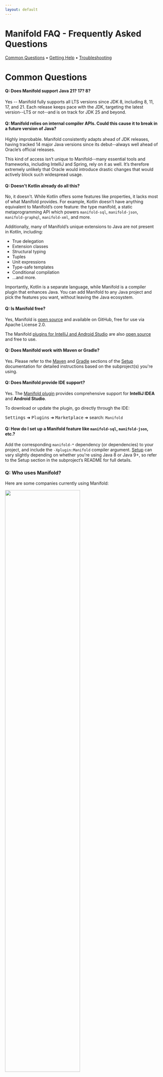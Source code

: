 ```yaml
---
layout: default
---
```


# Manifold FAQ - Frequently Asked Questions

[Common Questions](#common-questions) • [Getting Help](#getting-help) • [Troubleshooting](#troubleshooting)

# Common Questions

#### Q: Does Manifold support Java 21? 17? 8?
Yes -- Manifold fully supports all LTS versions since JDK 8, including 8, 11, 17, and 21. Each release keeps pace with
the JDK, targeting the latest version--LTS or not--and is on track for JDK 25 and beyond.

#### Q: Manifold relies on internal compiler APIs. Could this cause it to break in a future version of Java?
Highly improbable. Manifold consistently adapts ahead of JDK releases, having tracked 14 major Java versions since its
debut--always well ahead of Oracle’s official releases.

This kind of access isn’t unique to Manifold--many essential tools and frameworks, including IntelliJ and Spring, rely
on it as well. It’s therefore extremely unlikely that Oracle would introduce drastic changes that would actively block
such widespread usage.

#### Q: Doesn't Kotlin already do all this?
No, it doesn't. While Kotlin offers some features like properties, it lacks most of what Manifold provides. For example,
Kotlin doesn’t have anything equivalent to Manifold’s core feature: the type manifold, a static metaprogramming API which
powers `manifold-sql`, `manifold-json`, `manifold-graphql`, `manifold-xml`, and more.

Additionally, many of Manifold’s unique extensions to Java are not present in Kotlin, including:

- True delegation
- Extension classes
- Structural typing
- Tuples
- Unit expressions
- Type-safe templates
- Conditional compilation
- ...and more.

Importantly, Kotlin is a separate language, while Manifold is a compiler plugin that enhances Java. You can add Manifold
to any Java project and pick the features you want, without leaving the Java ecosystem.

#### Q: Is Manifold free?
Yes, Manifold is [open source](https://github.com/manifold-systems/manifold) and available on GitHub, free for use via Apache License 2.0.

The Manifold [plugins for IntelliJ and Android Studio](https://plugins.jetbrains.com/plugin/10057-manifold/) are also
[open source](https://github.com/manifold-systems/manifold-ij) and free to use.

#### Q: Does Manifold work with Maven or Gradle?
Yes. Please refer to the [Maven](http://manifold.systems/docs.html#maven) and [Gradle](http://manifold.systems/docs.html#gradle)
sections of the [Setup](https://github.com/manifold-systems/manifold#projects) documentation for detailed instructions
based on the subproject(s) you're using.

#### Q: Does Manifold provide IDE support?
Yes. The [Manifold plugin](https://plugins.jetbrains.com/plugin/10057-manifold) provides comprehensive support for
**IntelliJ IDEA** and **Android Studio**.

To download or update the plugin, go directly through the IDE:

<kbd>Settings</kbd> ➜ <kbd>Plugins</kbd> ➜ <kbd>Marketplace</kbd> ➜ search: `Manifold`

#### Q: How do I set up a Manifold feature like `manifold-sql`, `manifold-json`, etc.?
Add the corresponding `manifold-*` dependency (or dependencies) to your project, and include the `-Xplugin:Manifold`
compiler argument. [Setup](https://github.com/manifold-systems/manifold#projects) can vary slightly depending on whether
you're using Java 8 or Java 9+, so refer to the Setup section in the subproject’s README for full details. 

### Q: Who uses Manifold?

Here are some companies currently using Manifold:

<img width="70%" src="http://manifold.systems/images/companies.png">

# Getting Help

#### Q: Where can I find help?

**Discussions**  
Join our [Discord server](https://discord.gg/9x2pCPAASn) to start a discussion, ask questions, provide feedback, and more.

**Report a Bug**  
The Manifold project uses GitHub Issues to track bugs, features, and other requests. If you discover a bug, have a feature
request, or an idea, go [here](https://github.com/manifold-systems/manifold/issues) and let it be known. Expect a response within 24 hours.

**Private Email**  
If your question or issue is more urgent or confidential, don't hesitate to email us at [info@manifold.systems](mailto:info@manifold.systems).

# Troubleshooting

#### Q: I updated to the latest Manifold IntelliJ plugin, but now IntelliJ is showing error messages. What's going on?
This usually happens when your project dependencies are out of sync with the latest version of Manifold. When you load
your project, the plugin will display a warning message indicating which version of Manifold you need to update to.

You can always find the latest releases [here](https://github.com/manifold-systems/manifold/tags).

**Important:** If you're using Maven or Gradle, be sure to update your build files. Do not modify module dependencies
directly in IntelliJ’s UI. For detailed setup instructions, refer to the [Maven](http://manifold.systems/docs.html#maven)
and [Gradle](http://manifold.systems/docs.html#gradle) sections in the [Setup](https://github.com/manifold-systems/manifold#projects)
documentation for the specific subprojects you are using.

If you're still having trouble, feel free to [reach out](https://discord.gg/9x2pCPAASn)--there's a good chance someone
else has encountered the same issue, and help will be on the way!

#### Q: I defined some useful *extension methods*, but they aren't showing up in my other project. How can I share them as a dependency?

The module containing your extension methods must declare that it should be processed for extension methods. This is done
using the `Contains-Sources` JAR *manifest entry*. For example, with Maven:

```xml
<manifestEntries>
    <!-- Class files as source must be available for extension method classes -->
    <Contains-Sources>java,class</Contains-Sources>
</manifestEntries>
```
For more details on creating [extension libraries](https://github.com/manifold-systems/manifold/tree/master/manifold-deps-parent/manifold-ext#extension-libraries),
refer to the documentation.

### Q: I defined a new *extension class* with some extension methods, but IntelliJ flags their usage as errors. What's going on?
This issue typically happens when IntelliJ's cache is out of sync with the extensions. If IntelliJ flags legal usage of
a Manifold feature as an error, you can often fix it by making a small change at the use site and then undoing it.

If that doesn't resolve the problem, try closing and reloading the project. If the issue persists, please report it as
an [issue](https://github.com/manifold-systems/manifold/issues) on Manifold's GitHub repo.
